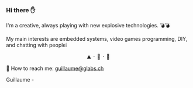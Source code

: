 ### Hi there ✋
I'm a creative, always playing with new explosive technologies. 💣💣 

My main interests are embedded systems, video games programming, DIY, and chatting with people❕

<p align="center">
 ⛰   ᛫  🌱   ᛫  💬   
</p>

📡 How to reach me: guillaume@glabs.ch

Guillaume -
